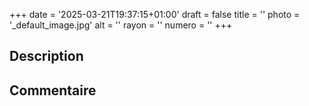 +++
date = '2025-03-21T19:37:15+01:00'
draft = false
title = ''
photo = '_default_image.jpg'
alt = ''
rayon = ''
numero = ''
+++

## Description

## Commentaire
